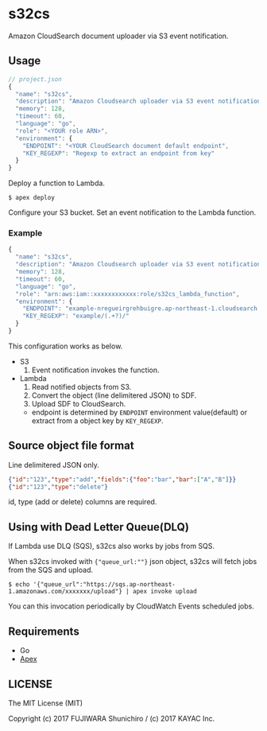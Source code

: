 # s32cs

Amazon CloudSearch document uploader via S3 event notification.

## Usage

```js
// project.json
{
  "name": "s32cs",
  "description": "Amazon Cloudsearch uploader via S3 event notification.",
  "memory": 128,
  "timeout": 60,
  "language": "go",
  "role": "<YOUR role ARN>",
  "environment": {
    "ENDPOINT": "<YOUR CloudSearch document default endpoint",
    "KEY_REGEXP": "Regexp to extract an endpoint from key"
  }
}
```

Deploy a function to Lambda.

```
$ apex deploy
```

Configure your S3 bucket. Set an event notification to the Lambda function.


### Example

```js
{
  "name": "s32cs",
  "description": "Amazon Cloudsearch uploader via S3 event notification.",
  "memory": 128,
  "timeout": 60,
  "language": "go",
  "role": "arn:aws:iam::xxxxxxxxxxxx:role/s32cs_lambda_function",
  "environment": {
    "ENDPOINT": "example-nregueirgrehbuigre.ap-northeast-1.cloudsearch.amazonaws.com",
    "KEY_REGEXP": "example/(.+?)/"
  }
}
```

This configuration works as below.

- S3
   1. Event notification invokes the function.
- Lambda
   1. Read notified objects from S3.
   1. Convert the object (line delimitered JSON) to SDF.
   1. Upload SDF to CloudSearch.
     - endpoint is determined by `ENDPOINT` environment value(default) or extract from a object key by `KEY_REGEXP`.

## Source object file format

Line delimitered JSON only.

```json
{"id":"123","type":"add","fields":{"foo":"bar","bar":["A","B"]}}
{"id":"123","type":"delete"}
```

id, type (add or delete) columns are required.

## Using with Dead Letter Queue(DLQ)

If Lambda use DLQ (SQS), s32cs also works by jobs from SQS.

When s32cs invoked with `{"queue_url:""}` json object, s32cs will fetch jobs from the SQS and upload.

```
$ echo '{"queue_url":"https://sqs.ap-northeast-1.amazonaws.com/xxxxxxx/upload"} | apex invoke upload
```

You can this invocation periodically by CloudWatch Events scheduled jobs.

## Requirements

- Go
- [Apex](http://apex.run)

## LICENSE

The MIT License (MIT)

Copyright (c) 2017 FUJIWARA Shunichiro / (c) 2017 KAYAC Inc.
